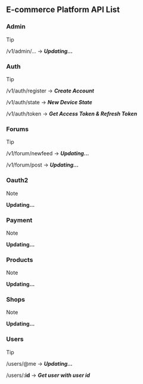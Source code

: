 ## E-commerce Platform API List

### Admin
> [!TIP]
> /v1/admin/... -> ***Updating...***

### Auth
> [!TIP]
> /v1/auth/register -> ***Create Account***
> 
> /v1/auth/state -> ***New Device State***
> 
> /v1/auth/token -> ***Get Access Token & Refresh Token***

### Forums
> [!TIP]
> /v1/forum/newfeed -> ***Updating...***
>
> /v1/forum/post -> ***Updating...***

### Oauth2
> [!NOTE]
> **Updating...**

### Payment
> [!NOTE]
> **Updating...**

### Products
> [!NOTE]
> **Updating...**

### Shops
> [!NOTE]
> **Updating...**

### Users
> [!TIP]
> /users/@me -> ***Updating...*** 
>
> /users/**:id** -> ***Get user with user id***

